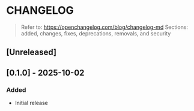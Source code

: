 # CHANGELOG
> Refer to: https://openchangelog.com/blog/changelog-md
> Sections: added, changes, fixes, deprecations, removals, and security

## [Unreleased]

## [0.1.0] - 2025-10-02

### Added
* Initial release

